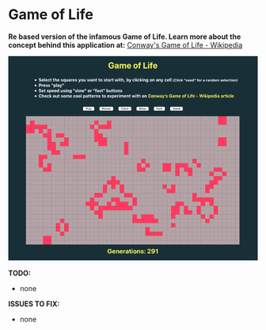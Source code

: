 # Game of Life

**Re based version of the infamous Game of Life. Learn more about the concept behind this application at:** [Conway's Game of Life - Wikipedia](https://en.wikipedia.org/wiki/Conway%27s_Game_of_Life)

![](https://raw.githubusercontent.com/PG-8/GameOfLife/master/GameOfLifeScreen.png)

**TODO:**

- none

**ISSUES TO FIX:**

- none
